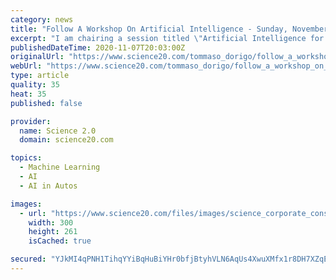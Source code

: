 ```yaml
---
category: news
title: "Follow A Workshop On Artificial Intelligence - Sunday, November 8th, 8AM - 10AM GMT"
excerpt: "I am chairing a session titled \"Artificial Intelligence for Physics Research, and Physics Research for Artificial Intelligence\" at the Vth USERN Congress. The event takes place in Tehran, and is broadcast via zoom."
publishedDateTime: 2020-11-07T20:03:00Z
originalUrl: "https://www.science20.com/tommaso_dorigo/follow_a_workshop_on_artificial_intelligence_sunday_november_8th_8am_10am_gmt-251633"
webUrl: "https://www.science20.com/tommaso_dorigo/follow_a_workshop_on_artificial_intelligence_sunday_november_8th_8am_10am_gmt-251633"
type: article
quality: 35
heat: 35
published: false

provider:
  name: Science 2.0
  domain: science20.com

topics:
  - Machine Learning
  - AI
  - AI in Autos

images:
  - url: "https://www.science20.com/files/images/science_corporate_conspiracy_300.jpg"
    width: 300
    height: 261
    isCached: true

secured: "YJkMI4qPNH1TihqYYiBqHuBiYHr0bfjBtyhVLN6AqUs4XwuXMfx1r8DH7XZqEVQlo6HXgJ7CTi4twPkCJXHTGjKM4nJVsGjwmcCjYJU/M+lrPr+CsaCjSzRHIi9XEXJYWVtbvgq3kl5TCdxlsqJ7aZisTTOuGgrOxE7g1cqxLWw4IrxNbmEBTcWRi7JeYs1v5dVyF6BEic9A1vqDjbz3bH+tq8GN7i82I8yA2Qtxu/GrvwywwFJKInVv1M1g+MLHkDlQI13RHld/9xkPoXy9j9jywRex+Xo52ZsTJw8nxVinNJL7ouzKcZxJZSClNAjKLyObBlnQ+a5BlXo7eRUuMaibCNAk8OPGKQK2VAdarNM=;vc0K7HMjy1a0N5A1nmkJfA=="
---
```


